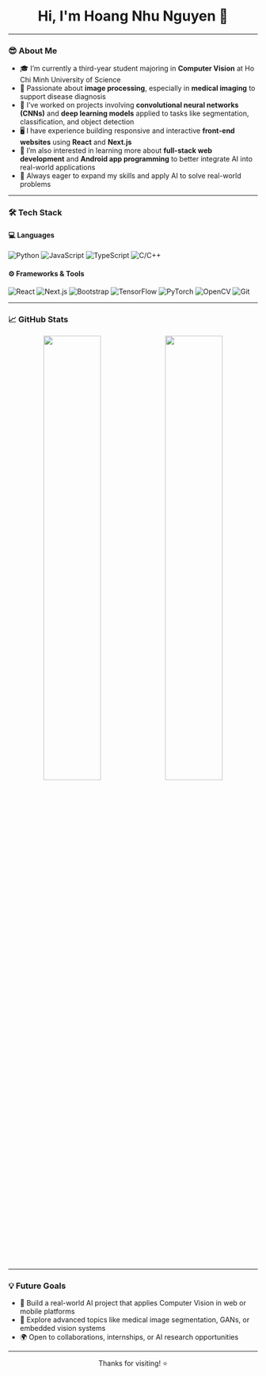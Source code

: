 <h1 align="center">Hi, I'm Hoang Nhu Nguyen 👋</h1>

---

### 😎 About Me

- 🎓 I’m currently a third-year student majoring in **Computer Vision** at Ho Chi Minh University of Science  
- 🧠 Passionate about **image processing**, especially in **medical imaging** to support disease diagnosis  
- 🧪 I’ve worked on projects involving **convolutional neural networks (CNNs)** and **deep learning models** applied to tasks like segmentation, classification, and object detection  
- 🖥️ I have experience building responsive and interactive **front-end websites** using **React** and **Next.js**  
- 🌱 I’m also interested in learning more about **full-stack web development** and **Android app programming** to better integrate AI into real-world applications  
- 🧩 Always eager to expand my skills and apply AI to solve real-world problems

---

### 🛠️ Tech Stack

#### 💻 Languages
![Python](https://img.shields.io/badge/Python-3776AB?style=flat&logo=python&logoColor=white)
![JavaScript](https://img.shields.io/badge/JavaScript-F7DF1E?style=flat&logo=javascript&logoColor=black)
![TypeScript](https://img.shields.io/badge/TypeScript-3178C6?style=flat&logo=typescript&logoColor=white)
![C/C++](https://img.shields.io/badge/C/C++-00599C?style=flat&logo=c&logoColor=white)

#### ⚙️ Frameworks & Tools
![React](https://img.shields.io/badge/React-61DAFB?style=flat&logo=react&logoColor=black)
![Next.js](https://img.shields.io/badge/Next.js-000?style=flat&logo=nextdotjs&logoColor=white)
![Bootstrap](https://img.shields.io/badge/Bootstrap-7952B3?style=flat&logo=bootstrap&logoColor=white)
![TensorFlow](https://img.shields.io/badge/TensorFlow-FF6F00?style=flat&logo=tensorflow&logoColor=white)
![PyTorch](https://img.shields.io/badge/PyTorch-EE4C2C?style=flat&logo=pytorch&logoColor=white)
![OpenCV](https://img.shields.io/badge/OpenCV-5C3EE8?style=flat&logo=opencv&logoColor=white)
![Git](https://img.shields.io/badge/Git-F05032?style=flat&logo=git&logoColor=white)

---

### 📈 GitHub Stats

<p align="center">
  <img src="https://github-readme-stats.vercel.app/api?username=hoangnhu&show_icons=true&theme=tokyonight" width="48%"/>
  <img src="https://github-readme-stats.vercel.app/api/top-langs/?username=hoangnhu&layout=compact&theme=tokyonight" width="48%"/>
</p>

---

### 💡 Future Goals

- 🚀 Build a real-world AI project that applies Computer Vision in web or mobile platforms  
- 🧪 Explore advanced topics like medical image segmentation, GANs, or embedded vision systems  
- 🌍 Open to collaborations, internships, or AI research opportunities

---

<p align="center">
  Thanks for visiting! ⭐️
</p>
